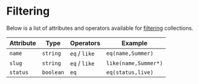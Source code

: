 # Filtering

Below is a list of attributes and operators available for [filtering](../../basics/filtering/) collections.

| **Attribute** | **Type** | **Operators** | **Example** |
| --- | --- | --- | --- |
| `name` | `string` | `eq` / `like` | `eq(name,Summer)` |
| `slug` | `string` | `eq` / `like` | `like(name,Summer*)` |
| `status` | `boolean` | `eq` | `eq(status,live)` |

